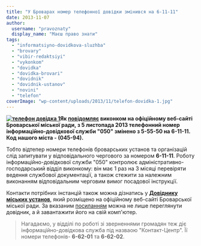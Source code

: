 ```yaml
---
title: "У Броварах номер телефонної довідки змінився на 6-11-11"
date: 2013-11-07
author: 
  username: "pravoznaty"
  display_name: "Маєш право знати"
tags: 
  - "informatsiyno-dovidkova-sluzhba"
  - "brovary"
  - "vibir-redaktsiyi"
  - "vykonkom"
  - "dovidka"
  - "dovidka-brovari"
  - "dovidnik"
  - "dovidnik-ustanov"
  - "novini"
  - "telefon"
coverImage: "wp-content/uploads/2013/11/telefon-dovidka-1.jpg"
---
```


**[![телефон довідка 1](https://mpz.brovary.org/wp-content/uploads/2013/11/telefon-dovidka-1.jpg)](https://mpz.brovary.org/wp-content/uploads/2013/11/telefon-dovidka-1.jpg)Як [повідомляє](https://brovary-rada.gov.ua/do-uvagi-brovarchan-zm%D1%96nivsya-nomer-%D1%96nformats%D1%96ino-dov%D1%96dkovo%D1%97-sluzhbi) виконком на офіційному веб-сайті Броварської міської ради, з 5 листопада 2013 телефонний номер інформаційно-довідкової служби "050" змінено з 5-55-50 на 6-11-11. Код нашого міста - (045-94).**

Тобто відтепер номери телефонів броварських установ та організацій слід запитувати у відповідального чергового за номером **6-11-11**. Роботу інформаційно-довідкової служби "050" контролює адміністративно-господарський відділ виконкому: він має 1 раз на 3 місяці перевіряти ведення службової документації, а також стежити за належним виконанням відповідальним черговим вимог посадової інструкції.

Контакти потрібних інстанцій також можна дізнатись у [**Довіднику міських установ**](https://brovary-rada.gov.ua/dovidnyk_miskyh_ustanov), який розміщено на офіційному веб-сайті Броварської міської ради. За вказаним [посиланням](https://brovary-rada.gov.ua/dovidnyk_miskyh_ustanov) можна не лише переглянути довідник, а й завантажити його на свій комп'ютер.

> Нагадаємо, у відділі по роботі зі зверненнями громадян теж діє інформаційно-довідкова служба під назваою "Контакт-Центр". Її номери телефонів- **6-62-01** та **6-62-02**.

